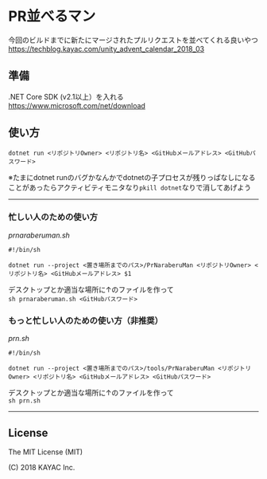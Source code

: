 # PR並べるマン

今回のビルドまでに新たにマージされたプルリクエストを並べてくれる良いやつ
https://techblog.kayac.com/unity_advent_calendar_2018_03

## 準備

.NET Core SDK (v2.1以上）を入れる  
https://www.microsoft.com/net/download

## 使い方

`dotnet run <リポジトリOwner> <リポジトリ名> <GitHubメールアドレス> <GitHubパスワード>`

※たまにdotnet runのバグかなんかでdotnetの子プロセスが残りっぱなしになることがあったらアクティビティモニタなり`pkill dotnet`なりで消してあげよう

---
### 忙しい人のための使い方

*prnaraberuman.sh*
```
#!/bin/sh

dotnet run --project <置き場所までのパス>/PrNaraberuMan <リポジトリOwner> <リポジトリ名> <GitHubメールアドレス> $1
```

デスクトップとか適当な場所に↑のファイルを作って  
`sh prnaraberuman.sh <GitHubパスワード>`

### もっと忙しい人のための使い方（非推奨）

*prn.sh*
```
#!/bin/sh

dotnet run --project <置き場所までのパス>/tools/PrNaraberuMan <リポジトリOwner> <リポジトリ名> <GitHubメールアドレス> <GitHubパスワード>
```

デスクトップとか適当な場所に↑のファイルを作って  
`sh prn.sh`

---
## License

The MIT License (MIT)

(C) 2018 KAYAC Inc.
